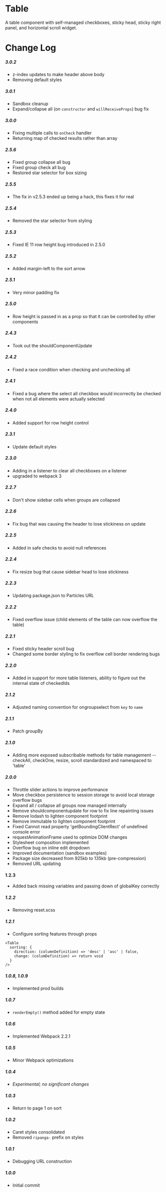 # Table

A table component with self-managed checkboxes, sticky head, sticky right panel, and horizontal scroll widget.

# Change Log

##### 3.0.2
- z-index updates to make header above body
- Removing default styles

##### 3.0.1
- Sandbox cleanup
- Expand/collapse all (on `constructor` and `willReceiveProps`) bug fix

##### 3.0.0
- Fixing multiple calls to `onCheck` handler
- Returning map of checked results rather than array

##### 2.5.6
- Fixed group collapse all bug
- Fixed group check all bug
- Restored star selector for box sizing

##### 2.5.5
- The fix in v2.5.3 ended up being a hack, this fixes it for real

##### 2.5.4
- Removed the star selector from styling

##### 2.5.3
- Fixed IE 11 row height bug introduced in 2.5.0

##### 2.5.2
- Added margin-left to the sort arrow

##### 2.5.1
- Very minor padding fix

##### 2.5.0
- Row height is passed in as a prop so that it can be controlled by other components

##### 2.4.3
- Took out the shouldComponentUpdate

##### 2.4.2
- Fixed a race condition when checking and unchecking all

##### 2.4.1
- Fixed a bug where the select all checkbox would incorrectly be checked when not all elements were actually selected

##### 2.4.0
- Added support for row height control

##### 2.3.1
- Update default styles

##### 2.3.0
- Adding in a listener to clear all checkboxes on a listener
- upgraded to webpack 3

##### 2.2.7
- Don't show sidebar cells when groups are collapsed

##### 2.2.6
- Fix bug that was causing the header to lose stickiness on update

##### 2.2.5
- Added in safe checks to avoid null references

##### 2.2.4
- Fix resize bug that cause sidebar head to lose stickiness

##### 2.2.3
- Updating package.json to Particles URL

##### 2.2.2
- Fixed overflow issue (child elements of the table can now overflow the table)

##### 2.2.1
- Fixed sticky header scroll bug
- Changed some border styling to fix overflow cell border rendering bugs

##### 2.2.0
- Added in support for more table listeners, ability to figure out the internal state of checkedIds

##### 2.1.2
- Adjusted naming convention for ongroupselect from `key` to `name`

##### 2.1.1
- Patch groupBy

##### 2.1.0
- Adding more exposed subscribable methods for table management
-- checkAll, checkOne, resize, scroll standardized and namespaced to 'table'

##### 2.0.0
- Throttle slider actions to improve performance
- Move checkbox persistence to session storage to avoid local storage overflow bugs
- Expand all / collapse all groups now managed internally
- Remove shouldcomponentupdate for row to fix line repainting issues
- Remove lodash to lighten component footprint
- Remove immutable to lighten component footprint
- Fixed Cannot read property 'getBoundingClientRect' of undefined console error
- requestAnimationFrame used to optimize DOM changes
- Stylesheet composition implemented
- Overflow bug on inline edit dropdown
- Improved documentation (sandbox examples)
- Package size decreased from 925kb to 135kb (pre-compression)
- Removed URL updating

#### 1.2.3
- Added back missing variables and passing down of globalKey correctly

##### 1.2.2
- Removing reset.scss

##### 1.2.1
- Configure sorting features through props
```
<Table
  sorting: {
    direction: (columnDefinition) => 'desc' | 'asc' | false,
    change: (columDefinition) => return void
  }
/>
```

##### 1.0.8, 1.0.9

- Implemented prod builds

##### 1.0.7
- `renderEmpty()` method added for empty state

##### 1.0.6
- Implemented Webpack 2.2.1

##### 1.0.5
- Minor Webpack optimizations

##### 1.0.4
- _Experimental; no significant changes_

##### 1.0.3
- Return to page 1 on sort

##### 1.0.2
- Caret styles consolidated
- Removed `ripanga-` prefix on styles

##### 1.0.1
- Debugging URL construction

##### 1.0.0
- Initial commit

